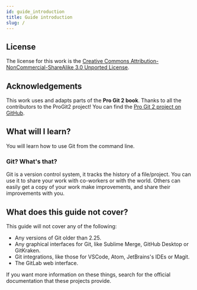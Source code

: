 ```yaml
---
id: guide_introduction
title: Guide introduction
slug: /
---
```


## License

The license for this work is the [Creative Commons Attribution-NonCommercial-ShareAlike 3.0 Unported License](https://creativecommons.org/licenses/by-nc-sa/3.0).

## Acknowledgements

This work uses and adapts parts of the **Pro Git 2 book**.
Thanks to all the contributors to the ProGit2 project!
You can find the [Pro Git 2 project on GitHub](https://github.com/progit/progit2).

## What will I learn?

You will learn how to use Git from the command line.

### Git? What's that?

Git is a version control system, it tracks the history of a file/project.
You can use it to share your work with co-workers or with the world.
Others can easily get a copy of your work make improvements, and share their improvements with you.

## What does this guide not cover?

This guide will not cover any of the following:

- Any versions of Git older than 2.25.
- Any graphical interfaces for Git, like Sublime Merge, GitHub Desktop or GitKraken.
- Git integrations, like those for VSCode, Atom, JetBrains's IDEs or Magit.
- The GitLab web interface.

If you want more information on these things, search for the official documentation that these projects provide.
